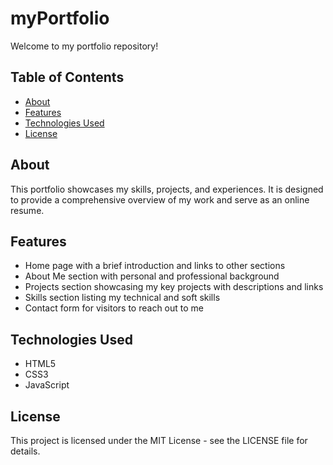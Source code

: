 # myPortfolio

Welcome to my portfolio repository! 

## Table of Contents
- [About](#about)
- [Features](#features)
- [Technologies Used](#technologies-used)
- [License](#licence)


## About
This portfolio showcases my skills, projects, and experiences. It is designed to provide a comprehensive overview of my work and serve as an online resume.

## Features
- Home page with a brief introduction and links to other sections
- About Me section with personal and professional background
- Projects section showcasing my key projects with descriptions and links
- Skills section listing my technical and soft skills
- Contact form for visitors to reach out to me

## Technologies Used
- HTML5
- CSS3
- JavaScript


## License
 This project is licensed under the MIT License - see the LICENSE file for details.


